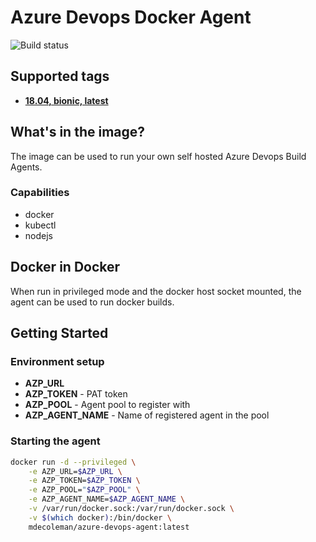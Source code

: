 # Azure Devops Docker Agent

![Build status](https://mdec.visualstudio.com/azure-devops-docker-agent/_apis/build/status/mdecoleman.azure-devops-docker-agent)

## Supported tags

* **[18.04, bionic, latest](./bionic/Dockerfile)**

## What's in the image?
The image can be used to run your own self hosted Azure Devops Build Agents.

### Capabilities
* docker
* kubectl
* nodejs

## Docker in Docker

When run in privileged mode and the docker host socket mounted, the agent can be used to run docker builds.

## Getting Started

### Environment setup
* **AZP_URL**
* **AZP_TOKEN** - PAT token
* **AZP_POOL** - Agent pool to register with
* **AZP_AGENT_NAME** - Name of registered agent in the pool

### Starting the agent

``` bash
docker run -d --privileged \
    -e AZP_URL=$AZP_URL \
    -e AZP_TOKEN=$AZP_TOKEN \
    -e AZP_POOL="$AZP_POOL" \
    -e AZP_AGENT_NAME=$AZP_AGENT_NAME \
    -v /var/run/docker.sock:/var/run/docker.sock \
    -v $(which docker):/bin/docker \
    mdecoleman/azure-devops-agent:latest
```